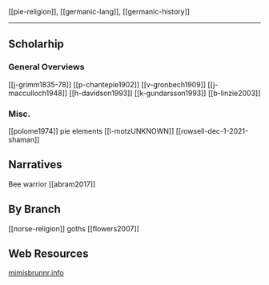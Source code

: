 [[pie-religion]], [[germanic-lang]], [[germanic-history]]

---


## Scholarhip
### General Overviews
[[j-grimm1835-78]]
[[p-chantepie1902]]
[[v-gronbech1909]]
[[j-macculloch1948]]
[[h-davidson1993]]
[[k-gundarsson1993]]
[[b-linzie2003]]
### Misc.
[[polome1974]] pie elements
[[l-motzUNKNOWN]]
[[rowsell-dec-1-2021-shaman]]

## Narratives
Bee warrior [[abram2017]]


## By Branch
[[norse-religion]]
goths [[flowers2007]]

## Web Resources
[mimisbrunnr.info](https://www.mimisbrunnr.info/)
